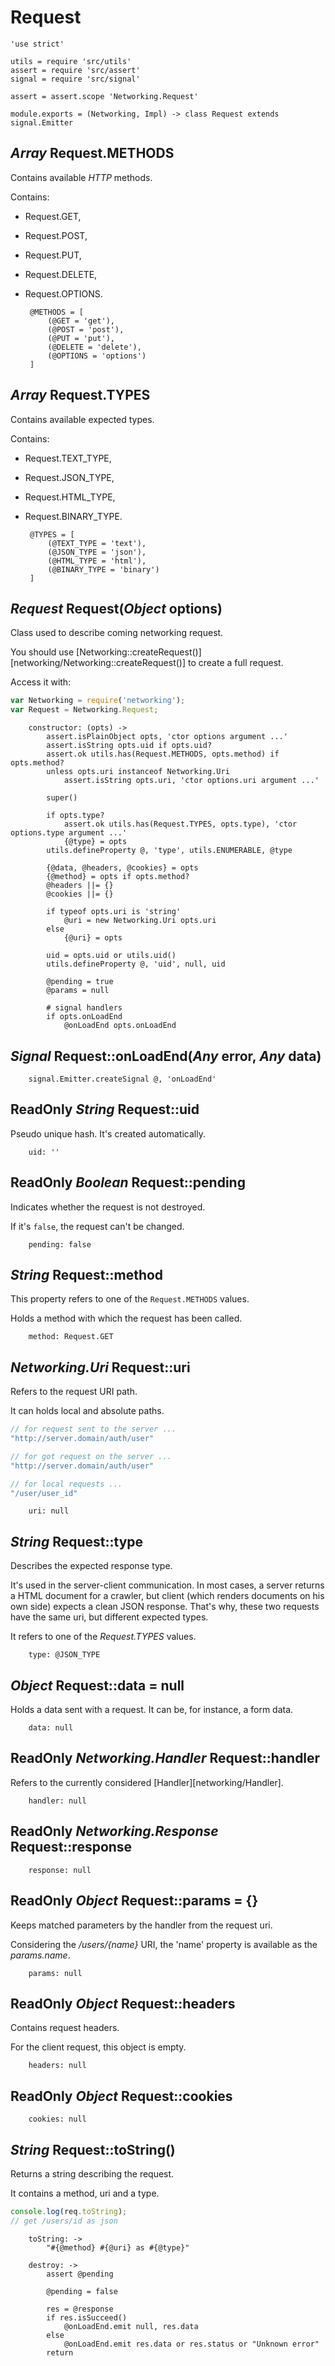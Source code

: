 Request
=======

	'use strict'

	utils = require 'src/utils'
	assert = require 'src/assert'
	signal = require 'src/signal'

	assert = assert.scope 'Networking.Request'

	module.exports = (Networking, Impl) -> class Request extends signal.Emitter

*Array* Request.METHODS
-----------------------

Contains available *HTTP* methods.

Contains:
 - Request.GET,
 - Request.POST,
 - Request.PUT,
 - Request.DELETE,
 - Request.OPTIONS.

		@METHODS = [
			(@GET = 'get'),
			(@POST = 'post'),
			(@PUT = 'put'),
			(@DELETE = 'delete'),
			(@OPTIONS = 'options')
		]

*Array* Request.TYPES
---------------------

Contains available expected types.

Contains:
 - Request.TEXT_TYPE,
 - Request.JSON_TYPE,
 - Request.HTML_TYPE,
 - Request.BINARY_TYPE.

		@TYPES = [
			(@TEXT_TYPE = 'text'),
			(@JSON_TYPE = 'json'),
			(@HTML_TYPE = 'html'),
			(@BINARY_TYPE = 'binary')
		]

*Request* Request(*Object* options)
-----------------------------------

Class used to describe coming networking request.

You should use [Networking::createRequest()][networking/Networking::createRequest()]
to create a full request.

Access it with:
```javascript
var Networking = require('networking');
var Request = Networking.Request;
```

		constructor: (opts) ->
			assert.isPlainObject opts, 'ctor options argument ...'
			assert.isString opts.uid if opts.uid?
			assert.ok utils.has(Request.METHODS, opts.method) if opts.method?
			unless opts.uri instanceof Networking.Uri
				assert.isString opts.uri, 'ctor options.uri argument ...'

			super()

			if opts.type?
				assert.ok utils.has(Request.TYPES, opts.type), 'ctor options.type argument ...'
				{@type} = opts
			utils.defineProperty @, 'type', utils.ENUMERABLE, @type

			{@data, @headers, @cookies} = opts
			{@method} = opts if opts.method?
			@headers ||= {}
			@cookies ||= {}

			if typeof opts.uri is 'string'
				@uri = new Networking.Uri opts.uri
			else
				{@uri} = opts

			uid = opts.uid or utils.uid()
			utils.defineProperty @, 'uid', null, uid

			@pending = true
			@params = null

			# signal handlers
			if opts.onLoadEnd
				@onLoadEnd opts.onLoadEnd

*Signal* Request::onLoadEnd(*Any* error, *Any* data)
----------------------------------------------------

		signal.Emitter.createSignal @, 'onLoadEnd'

ReadOnly *String* Request::uid
------------------------------

Pseudo unique hash. It's created automatically.

		uid: ''

ReadOnly *Boolean* Request::pending
-----------------------------------

Indicates whether the request is not destroyed.

If it's `false`, the request can't be changed.

		pending: false

*String* Request::method
------------------------

This property refers to one of the `Request.METHODS` values.

Holds a method with which the request has been called.

		method: Request.GET

*Networking.Uri* Request::uri
-----------------------------

Refers to the request URI path.

It can holds local and absolute paths.

```javascript
// for request sent to the server ...
"http://server.domain/auth/user"

// for got request on the server ...
"http://server.domain/auth/user"

// for local requests ...
"/user/user_id"
```

		uri: null

*String* Request::type
----------------------

Describes the expected response type.

It's used in the server-client communication.
In most cases, a server returns a HTML document for a crawler, but client
(which renders documents on his own side) expects a clean JSON response.
That's why, these two requests have the same uri, but different expected types.

It refers to one of the *Request.TYPES* values.

		type: @JSON_TYPE

*Object* Request::data = null
-----------------------------

Holds a data sent with a request.
It can be, for instance, a form data.

		data: null

ReadOnly *Networking.Handler* Request::handler
----------------------------------------------

Refers to the currently considered [Handler][networking/Handler].

		handler: null

ReadOnly *Networking.Response* Request::response
------------------------------------------------

		response: null

ReadOnly *Object* Request::params = {}
--------------------------------------

Keeps matched parameters by the handler from the request uri.

Considering the */users/{name}* URI,
the 'name' property is available as the *params.name*.

		params: null

ReadOnly *Object* Request::headers
----------------------------------

Contains request headers.

For the client request, this object is empty.

		headers: null

ReadOnly *Object* Request::cookies
----------------------------------

		cookies: null

*String* Request::toString()
----------------------------

Returns a string describing the request.

It contains a method, uri and a type.

```javascript
console.log(req.toString);
// get /users/id as json
```

		toString: ->
			"#{@method} #{@uri} as #{@type}"

		destroy: ->
			assert @pending

			@pending = false

			res = @response
			if res.isSucceed()
				@onLoadEnd.emit null, res.data
			else
				@onLoadEnd.emit res.data or res.status or "Unknown error"
			return
